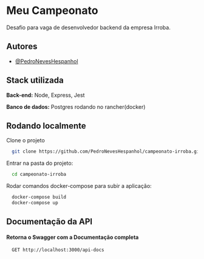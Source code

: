 
# Meu Campeonato

Desafio para vaga de desenvolvedor backend da empresa Irroba.






## Autores

- [@PedroNevesHespanhol](https://www.github.com/PedroNevesHespanhol)


## Stack utilizada

**Back-end:** Node, Express, Jest

**Banco de dados:** Postgres rodando no rancher(docker)
## Rodando localmente

Clone o projeto

```bash
  git clone https://github.com/PedroNevesHespanhol/campeonato-irroba.git
```

Entrar na pasta do projeto:

```bash
  cd campeonato-irroba
```

Rodar comandos docker-compose para subir a aplicação:

```bash
  docker-compose build
  docker-compose up
```


## Documentação da API

#### Retorna o Swagger com a Documentação completa

```http
  GET http://localhost:3000/api-docs

